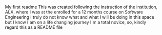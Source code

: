 My first readme
This was created following the instruction of the institution, ALX, where I was at the enrolled for a 12 months course on Software Engineering
I truly do not know what and what I will be doing in this space but I know I am on a life changing journey
I'm a total novice, so, kindly regard this as a README file
